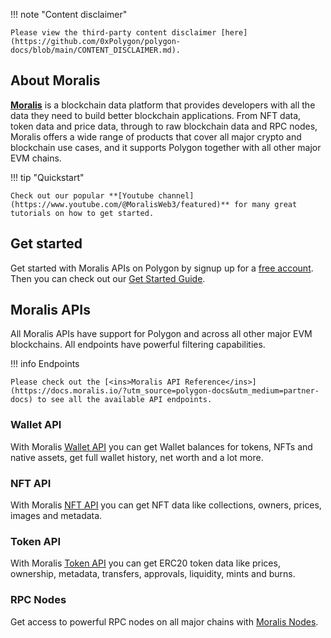 
!!! note "Content disclaimer"

    Please view the third-party content disclaimer [here](https://github.com/0xPolygon/polygon-docs/blob/main/CONTENT_DISCLAIMER.md).

## About Moralis

**[Moralis](https://moralis.io/?utm_source=polygon-docs&utm_medium=partner-docs)** is a blockchain data platform that provides developers with all the data they need to build better blockchain applications. From NFT data, token data and price data, through to raw blockchain data and RPC nodes, Moralis offers a wide range of products that cover all major crypto and blockchain use cases, and it supports Polygon together with all other major EVM chains.

!!! tip "Quickstart"

    Check out our popular **[Youtube channel](https://www.youtube.com/@MoralisWeb3/featured)** for many great tutorials on how to get started.

## Get started
Get started with Moralis APIs on Polygon by signup up for a [free account](https://admin.moralis.io/register?utm_source=polygon-docs&utm_medium=partner-docs). Then you can check out our [Get Started Guide](https://docs.moralis.io/web3-data-api/evm/get-your-api-key/?utm_source=polygon-docs&utm_medium=partner-docs).

## Moralis APIs

All Moralis APIs have support for Polygon and across all other major EVM blockchains. All endpoints have powerful filtering capabilities. 

!!! info Endpoints

    Please check out the [<ins>Moralis API Reference</ins>](https://docs.moralis.io/?utm_source=polygon-docs&utm_medium=partner-docs) to see all the available API endpoints.

### Wallet API

With Moralis [<ins>Wallet API</ins>](https://moralis.io/api/wallet/?utm_source=polygon-docs&utm_medium=partner-docs) you can get Wallet balances for tokens, NFTs and native assets, get full wallet history, net worth and a lot more. 

### NFT API

With Moralis [<ins>NFT API</ins>](https://moralis.io/api/nft/?utm_source=polygon-docs&utm_medium=partner-docs) you can get NFT data like collections, owners, prices, images and metadata. 

### Token API

With Moralis [<ins>Token API</ins>](https://moralis.io/api/token/?utm_source=polygon-docs&utm_medium=partner-docs) you can get ERC20 token data like prices, ownership, metadata, transfers, approvals, liquidity, mints and burns. 

### RPC Nodes

Get access to powerful RPC nodes on all major chains with [<ins>Moralis Nodes</ins>](https://moralis.io/nodes/?utm_source=polygon-docs&utm_medium=partner-docs). 
